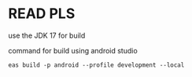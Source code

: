 # READ PLS

use the JDK 17 for build

command for build using android studio

```shell
eas build -p android --profile development --local
```
